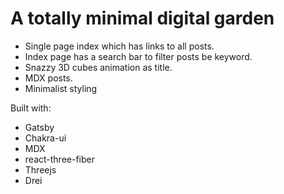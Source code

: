 # A totally minimal digital garden

- Single page index which has links to all posts. 
- Index page has a search bar to filter posts be keyword. 
- Snazzy 3D cubes animation as title.
- MDX posts.
- Minimalist styling

Built with: 

- Gatsby
- Chakra-ui
- MDX
- react-three-fiber
- Threejs
- Drei